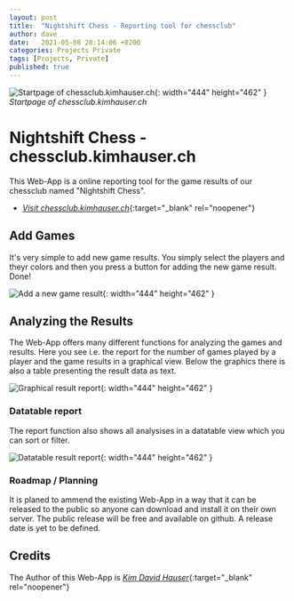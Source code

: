 ```yaml
---
layout: post
title:  "Nightshift Chess - Reporting tool for chessclub"
author: dave
date:   2021-05-08 20:14:06 +0200
categories: Projects Private
tags: [Projects, Private]
published: true
---
```


![Startpage of chessclub.kimhauser.ch](../../assets/img/projects/chessclub/01-Chessclub-Add-Game-View-2023-03-30.png){: width="444" height="462" }
_Startpage of chessclub.kimhauser.ch_

# Nightshift Chess - chessclub.kimhauser.ch
This Web-App is a online reporting tool for the game results of our chessclub named "Nightshift Chess".
- [_Visit chessclub.kimhauser.ch_](https://chessclub.kimhauser.ch){:target="_blank" rel="noopener"}

## Add Games
It's very simple to add new game results. You simply select the players and theyr colors and then you press a button for adding the new game result. Done!

![Add a new game result](../../assets/img/projects/chessclub/03-Chessclub-Add-Game-View-2023-03-30.png){: width="444" height="462" }

## Analyzing the Results
The Web-App offers many different functions for analyzing the games and results. Here you see i.e. the report for the number of games played by a player and the game results in a graphical view. Below the graphics there is also a table presenting the result data as text.

![Graphical result report](../../assets/img/projects/chessclub/02-Chessclub-Report-Games-View-2023-03-30.png){: width="444" height="462" }

### Datatable report
The report function also shows all analysises in a datatable view which you can sort or filter.

![Datatable result report](../../assets/img/projects/chessclub/04-Chessclub-Report-Games-TableView-2023-03-30.png){: width="444" height="462" }

### Roadmap / Planning
It is planed to ammend the existing Web-App in a way that it can be released to the public so anyone can download and install it on their own server. The public release will be free and available on github. A release date is yet to be defined.

## Credits
The Author of this Web-App is [_Kim David Hauser_](https://kimhauser.ch){:target="_blank" rel="noopener"}
